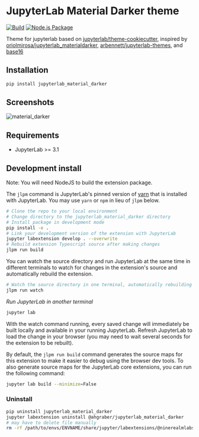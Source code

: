# JupyterLab Material Darker theme

[![Build](https://github.com/ninerealmlabs/jupyterlab-theme-material-darker/actions/workflows/build.yml/badge.svg)](https://github.com/ninerealmlabs/jupyterlab-theme-material-darker/actions/workflows/build.yml)    [![Node.js Package](https://github.com/ninerealmlabs/jupyterlab-theme-material-darker/actions/workflows/npm-publish.yml/badge.svg)](https://github.com/ninerealmlabs/jupyterlab-theme-material-darker/actions/workflows/npm-publish.yml)

Theme for jupyterlab based on [jupyterlab/theme-cookiecutter](https://github.com/jupyterlab/theme-cookiecutter), inspired by [oriolmirosa/jupyterlab_materialdarker](https://github.com/oriolmirosa/jupyterlab_materialdarker),
[arbennett/jupyterlab-themes](https://github.com/arbennett/jupyterlab-themes), and [base16](https://github.com/chriskempson/base16)

## Installation

```bash
pip install jupyterlab_material_darker
```

<!--
Themes can be installed directly from `npm` using the standard JupyterLab installation method:

```
jupyter labextension install @ninerealmlabs/{THEMENAME}
```

Themes can also be installed from source.  From a theme's subdirectory:

```
npm install
jupyter labextension link .
``` -->

## Screenshots

![material_darker](./screenshots/material_darker.png "material_darker theme screenshot")
<!--
![theme_wallpaper](./screenshots/themer.png "theme wallpaper")
-->

## Requirements

* JupyterLab >= 3.1

## Development install

Note: You will need NodeJS to build the extension package.

The `jlpm` command is JupyterLab's pinned version of
[yarn](https://yarnpkg.com/) that is installed with JupyterLab. You may use
`yarn` or `npm` in lieu of `jlpm` below.

```bash
# Clone the repo to your local environment
# Change directory to the jupyterlab_material_darker directory
# Install package in development mode
pip install -e .
# Link your development version of the extension with JupyterLab
jupyter labextension develop . --overwrite
# Rebuild extension Typescript source after making changes
jlpm run build
```

You can watch the source directory and run JupyterLab at the same time in different terminals to watch for changes in the extension's source and automatically rebuild the extension.

```bash
# Watch the source directory in one terminal, automatically rebuilding when needed
jlpm run watch
```

_Run JupyterLab in another terminal_

```bash
jupyter lab
```

With the watch command running, every saved change will immediately be built locally and available in your running JupyterLab. Refresh JupyterLab to load the change in your browser (you may need to wait several seconds for the extension to be rebuilt).

By default, the `jlpm run build` command generates the source maps for this extension to make it easier to debug using the browser dev tools. To also generate source maps for the JupyterLab core extensions, you can run the following command:

```bash
jupyter lab build --minimize=False
```

### Uninstall

```bash
pip uninstall jupyterlab_material_darker
jupyter labextension uninstall @ahgraber/jupyterlab_material_darker
# may have to delete file manually
rm -rf /path/to/envs/ENVNAME/share/jupyter/labextensions/@ninerealmlabs/jupyterlab_material_darker
```
